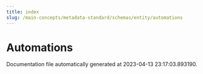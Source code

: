 ```yaml
---
title: index
slug: /main-concepts/metadata-standard/schemas/entity/automations
---
```


# Automations

Documentation file automatically generated at 2023-04-13 23:17:03.893190.
